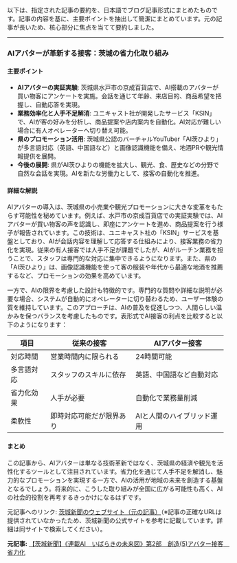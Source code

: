 以下は、指定された記事の要約を、日本語でブログ記事形式にまとめたものです。記事の内容を基に、主要ポイントを抽出して簡潔にまとめています。元の記事が長いため、核心部分に焦点を当てて要約しました。

---

### **AIアバターが革新する接客：茨城の省力化取り組み**

#### 主要ポイント
- **AIアバターの実証実験**: 茨城県水戸市の京成百貨店で、AI搭載のアバターが買い物客にアンケートを実施。会話を通じて年齢、来店目的、商品希望を把握し、自動応答を実現。
- **業務効率化と人手不足解消**: ユニキャスト社が開発したサービス「KSIN」で、AIが客の好みを分析し、商品提案や店内案内を自動化。AI対応が難しい場合に有人オペレーターへ切り替え可能。
- **県のプロモーション活用**: 茨城県公認のバーチャルYouTuber「AI茨ひより」が多言語対応（英語、中国語など）と画像認識機能を備え、地酒PRや観光情報提供を展開。
- **今後の展開**: 県がAI茨ひよりの機能を拡大し、観光、食、歴史などの分野で自然な会話を実現。AIを新たな労働力として、接客の自動化を推進。

#### 詳細な解説
AIアバターの導入は、茨城県の小売業や観光プロモーションに大きな変革をもたらす可能性を秘めています。例えば、水戸市の京成百貨店での実証実験では、AIアバターが買い物客の声を認識し、即座にアンケートを進め、商品提案を行う様子が報告されています。この技術は、ユニキャスト社の「KSIN」サービスを基盤としており、AIが会話内容を理解して応答する仕組みにより、接客業務の省力化を実現。従来の有人接客では人手不足が課題でしたが、AIがルーチン業務を担うことで、スタッフは専門的な対応に集中できるようになります。また、県の「AI茨ひより」は、画像認識機能を使って客の服装や年代から最適な地酒を推薦するなど、プロモーションの効果を高めています。

一方で、AIの限界を考慮した設計も特徴的です。専門的な質問や詳細な説明が必要な場合、システムが自動的にオペレーターに切り替わるため、ユーザー体験の質を維持しています。このアプローチは、AIの普及を促進しつつ、人間らしい温かみを保つバランスを考慮したものです。表形式でAI接客の利点を比較すると以下のようになります：

| 項目 | 従来の接客 | AIアバター接客 |
|---------------|---------------------------|-----------------------------|
| 対応時間 | 営業時間内に限られる | 24時間可能 |
| 多言語対応 | スタッフのスキルに依存 | 英語、中国語など自動対応 |
| 省力化効果 | 人手が必要 | 自動化で業務量削減 |
| 柔軟性 | 即時対応可能だが限界あり | AIと人間のハイブリッド運用 |

#### まとめ
この記事から、AIアバターは単なる技術革新ではなく、茨城県の経済や観光を活性化するツールとして注目されています。省力化を通じて人手不足を解消し、魅力的なプロモーションを実現する一方で、AIの活用が地域の未来を創造する基盤となるでしょう。将来的に、こうした取り組みが全国に広がる可能性も高く、AIの社会的役割を再考するきっかけになるはずです。

元記事へのリンク: [茨城新聞のウェブサイト（元の記事）](https://ibarakinews.jp/)（※記事の正確なURLは提供されていなかったため、茨城新聞の公式サイトを参考に記載しています。詳細は同サイトで検索してください）。

**元記事:** [【茨城新聞】《連載AI　いばらきの未来図》第2部　創造(5)アバター接客　省力化](https://ibarakinews.jp/news/newsdetail.php?f_jun=17465402434714)